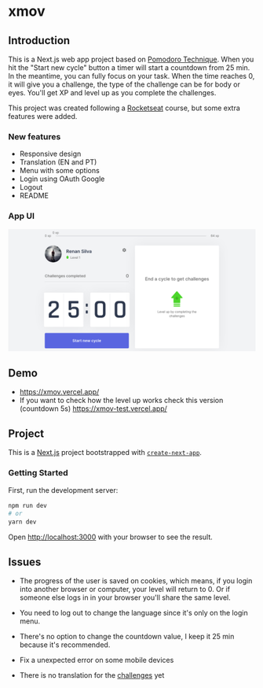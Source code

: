 # xmov

## Introduction

This is a Next.js web app project based on [Pomodoro Technique](https://en.wikipedia.org/wiki/Pomodoro_Technique). When you hit the "Start new cycle" button a timer will start a countdown from 25 min. In the meantime, you can fully focus on your task. When the time reaches 0, it will give you a challenge, the type of the challenge can be for body or eyes. You'll get XP and level up as you complete the challenges.

This project was created following a [Rocketseat](https://rocketseat.com.br/) course, but some extra features were added.

### New features

- Responsive design
- Translation (EN and PT)
- Menu with some options
- Login using OAuth Google
- Logout
- README

### App UI

![App](./img/app.png)

## Demo

- https://xmov.vercel.app/
- If you want to check how the level up works check this version (countdown 5s) https://xmov-test.vercel.app/

## Project

This is a [Next.js](https://nextjs.org/) project bootstrapped with [`create-next-app`](https://github.com/vercel/next.js/tree/canary/packages/create-next-app).

### Getting Started

First, run the development server:

```bash
npm run dev
# or
yarn dev
```

Open [http://localhost:3000](http://localhost:3000) with your browser to see the result.

## Issues

- The progress of the user is saved on cookies, which means, if you login into another browser or computer, your level will return to 0. Or if someone else logs in in your browser you'll share the same level.

- You need to log out to change the language since it's only on the login menu.

- There's no option to change the countdown value, I keep it 25 min because it's recommended.

- Fix a unexpected error on some mobile devices

- There is no translation for the [challenges](challenges.json) yet

